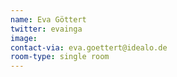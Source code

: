 ```yaml
---
name: Eva Göttert
twitter: evainga
image:
contact-via: eva.goettert@idealo.de
room-type: single room
---
```

